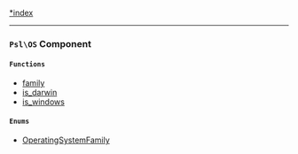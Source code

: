 <!--
    This markdown file was generated using `docs/documenter.php`.

    Any edits to it will likely be lost.
-->

[*index](./../README.md)

---

### `Psl\OS` Component

#### `Functions`

- [family](./../../src/Psl/OS/family.php#L14)
- [is_darwin](./../../src/Psl/OS/is_darwin.php#L14)
- [is_windows](./../../src/Psl/OS/is_windows.php#L14)

#### `Enums`

- [OperatingSystemFamily](./../../src/Psl/OS/OperatingSystemFamily.php#L7)


